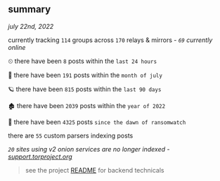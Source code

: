 
## summary
_july 22nd, 2022_

currently tracking `114` groups across `170` relays & mirrors - _`69` currently online_

⏲ there have been `8` posts within the `last 24 hours`

🦈 there have been `191` posts within the `month of july`

🪐 there have been `815` posts within the `last 90 days`

🏚 there have been `2039` posts within the `year of 2022`

🦕 there have been `4325` posts `since the dawn of ransomwatch`

there are `55` custom parsers indexing posts

_`20` sites using v2 onion services are no longer indexed - [support.torproject.org](https://support.torproject.org/onionservices/v2-deprecation/)_

> see the project [README](https://github.com/joshhighet/ransomwatch#ransomwatch--) for backend technicals

